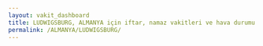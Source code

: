 ```yaml
---
layout: vakit_dashboard
title: LUDWIGSBURG, ALMANYA için iftar, namaz vakitleri ve hava durumu - ilçe/eyalet seç
permalink: /ALMANYA/LUDWIGSBURG/
---
```


<script type="text/javascript">
  var GLOBAL_COUNTRY = 'ALMANYA';
  var GLOBAL_CITY = 'LUDWIGSBURG';
  var GLOBAL_STATE = '';
  var lat = 72;
  var lon = 21;
</script>
